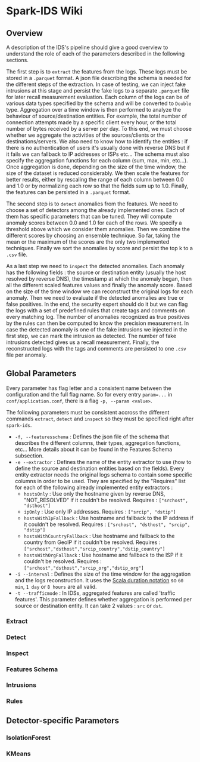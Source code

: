 # Spark-IDS Wiki

## Overview

A description of the IDS's pipeline should give a good overview to understand the role of each of the parameters described in the following sections.

The first step is to `extract` the features from the logs. These logs must be stored in a `.parquet` format. A json file describing the schema is needed for the different steps of the extraction.
In case of testing, we can inject fake intrusions at this stage and persist the fake logs to a separate `.parquet` file for later recall measurement evaluation. Each column of the logs can be of various data types specified by the schema and will be converted to `Double` type.
Aggregation over a time window is then performed to analyze the behaviour of source/destination entities. For example, the total number of connection attempts made by a specific client every hour, or the total number of bytes received by a server per day. To this end, we must choose whether we aggregate the activities of the sources/clients or the destinations/servers. We also need to know how to identify the entities : if there is no authentication of users it's usually done with reverse DNS but if it fails we can fallback to IP addresses or ISPs etc... The schema must also specify the aggregation functions for each column (sum, max, min, etc...).
Once aggregation is done, depending on the size of the time window, the size of the dataset is reduced considerably. We then scale the features for better results, either by rescaling the range of each column between 0.0 and 1.0 or by normalizing each row so that the fields sum up to 1.0. Finally, the features can be persisted in a `.parquet` format.

The second step is to `detect` anomalies from the features. We need to choose a set of detectors among the already implemented ones. Each of them has specific parameters that can be tuned. They will compute anomaly scores between 0.0 and 1.0 for each of the rows. We specify a threshold above which we consider them anomalies. Then we combine the different scores by choosing an ensemble technique. So far, taking the mean or the maximum of the scores are the only two implemented techniques. Finally we sort the anomalies by score and persist the top k to a `.csv` file.

As a last step we need to `inspect` the detected anomalies. Each anomaly has the following fields : the source or destination entity (usually the host resolved by reverse DNS), the timestamp at which the anomaly began, then all the different scaled features values and finally the anomaly score. Based on the size of the time window we can reconstruct the original logs for each anomaly. Then we need to evaluate if the detected anomalies are true or false positives. In the end, the security expert should do it but we can flag the logs with a set of predefined rules that create tags and comments on every matching log. The number of anomalies recognized as true positives by the rules can then be computed to know the precision measurement.
In case the detected anomaly is one of the fake intrusions we injected in the first step, we can mark the intrusion as detected. The number of fake intrusions detected gives us a recall measurement.
Finally, the reconstructed logs with the tags and comments are persisted to one `.csv` file per anomaly.

## Global Parameters

Every parameter has flag letter and a consistent name between the configuration and the full flag name. So for every entry `param=...` in `conf/application.conf`, there is a flag `-p, --param <value>`.

The following parameters must be consistent accross the different commands `extract`, `detect` and `inspect` so they must be specified right after `spark-ids`.

- `-f, --featuresschema` : Defines the json file of the schema that describes the different columns, their types, aggregation functions, etc... More details about it can be found in the Features Schema subsection.
- `-e --extractor` : Defines the name of the entity extractor to use (how to define the source and destination entities based on the fields). Every entity extractor needs the original logs schema to contain some specific columns in order to be used. They are specified by the "Requires" list for each of the following already implemented entity extractors :
	- `hostsOnly` : Use only the hostname given by reverse DNS, "NOT_RESOLVED" if it couldn't be resolved. Requires : `["srchost", "dsthost"]`
	- `ipOnly` : Use only IP addresses. Requires : `["srcip", "dstip"]`
	- `hostsWithIpFallback` : Use hostname and fallback to the IP address if it couldn't be resolved. Requires : `["srchost", "dsthost", "srcip", "dstip"]`
	- `hostsWithCountryFallback` : Use hostname and fallback to the country from GeoIP if it couldn't be resolved. Requires : `["srchost","dsthost","srcip_country","dstip_country"]`
	- `hostsWithOrgFallback` : Use hostname and fallback to the ISP if it couldn't be resolved. Requires : `["srchost","dsthost","srcip_org","dstip_org"]`
- `-i --interval` : Defines the size of the time window for the aggregation and the logs reconstruction. It uses the [Scala duration notation](https://www.scala-lang.org/api/current/scala/concurrent/duration/package$$DurationInt.html) so `60 min`, `1 day` or `8 hours` are all valid.
- `-t --trafficmode` : In IDSs, aggregated features are called 'traffic features'. This parameter defines whether aggregation is performed per source or destination entity. It can take 2 values : `src` or `dst`.

### Extract

### Detect

### Inspect

### Features Schema

### Intrusions

### Rules

## Detector-specific Parameters

### IsolationForest

### KMeans